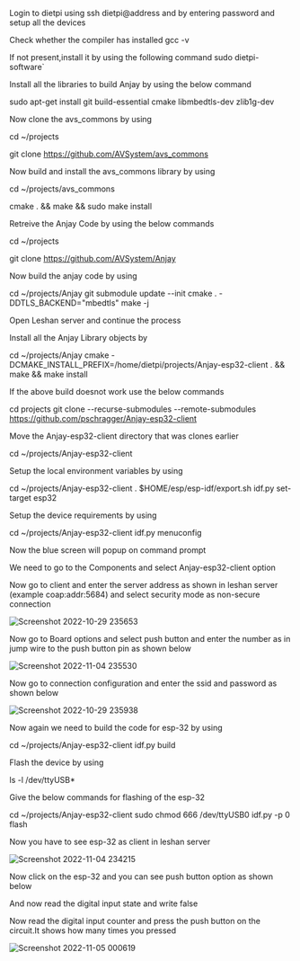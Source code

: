 Login to dietpi using ssh dietpi@address and by entering password and setup all the devices

Check whether the compiler has installed gcc -v

If not present,install it by using the following command sudo dietpi-software`

Install all the libraries to build Anjay by using the below command

sudo apt-get install git build-essential cmake libmbedtls-dev zlib1g-dev

Now clone the avs_commons by using

cd ~/projects

git clone https://github.com/AVSystem/avs_commons

Now build and install the avs_commons library by using

cd ~/projects/avs_commons

cmake . && make && sudo make install

Retreive the Anjay Code by using the below commands

cd ~/projects

git clone https://github.com/AVSystem/Anjay

Now build the anjay code by using 

cd ~/projects/Anjay
git submodule update --init
cmake . -DDTLS_BACKEND="mbedtls"
make -j

Open Leshan server and continue the process

Install all the Anjay Library objects by 

cd ~/projects/Anjay
cmake -DCMAKE_INSTALL_PREFIX=/home/dietpi/projects/Anjay-esp32-client . && make &&  make install

If the above build doesnot work use the below commands

cd projects
git clone --recurse-submodules --remote-submodules https://github.com/pschragger/Anjay-esp32-client

Move the Anjay-esp32-client directory that was clones earlier 

cd ~/projects/Anjay-esp32-client

Setup the local environment variables by using

cd ~/projects/Anjay-esp32-client
. $HOME/esp/esp-idf/export.sh
idf.py set-target esp32 

Setup the device requirements by using

cd ~/projects/Anjay-esp32-client
idf.py menuconfig

Now the blue screen will popup on command prompt

We need to go to the Components and select Anjay-esp32-client option

Now go to client and enter the server address as shown in leshan server (example coap:addr:5684) and select security mode as non-secure connection

![Screenshot 2022-10-29 235653](https://user-images.githubusercontent.com/112037009/201416972-04449d34-f9a0-47bd-8186-012ebabee095.png)

Now go to Board options and select push button and enter the number as in jump wire to the push button pin as shown below

![Screenshot 2022-11-04 235530](https://user-images.githubusercontent.com/112037009/201430067-d82f6a9d-abef-4eab-9a78-445ae102a9be.png)

Now go to connection configuration and enter the ssid and password as shown below

![Screenshot 2022-10-29 235938](https://user-images.githubusercontent.com/112037009/201418728-c4d53100-c762-4cef-bacb-7f74a5a2e96c.png)

Now again we need to build the code for esp-32 by using 

 cd ~/projects/Anjay-esp32-client
 idf.py build
 
 Flash the device by using
 
 ls -l /dev/ttyUSB*
 
 Give the below commands for flashing of the esp-32
 
cd ~/projects/Anjay-esp32-client
sudo chmod 666 /dev/ttyUSB0
idf.py -p 0 flash

Now you have to see esp-32 as client in leshan server

![Screenshot 2022-11-04 234215](https://user-images.githubusercontent.com/112037009/201428829-669fe5d1-a439-4b0b-9898-1cf69a969809.png)

Now click on the esp-32 and you can see push button option as shown below

And now read the digital input state and write false 

Now read the digital input counter and press the push button on the circuit.It shows how many times you pressed

![Screenshot 2022-11-05 000619](https://user-images.githubusercontent.com/112037009/201429677-a48eac31-ae8f-4534-9a30-145681ecd4eb.png)






